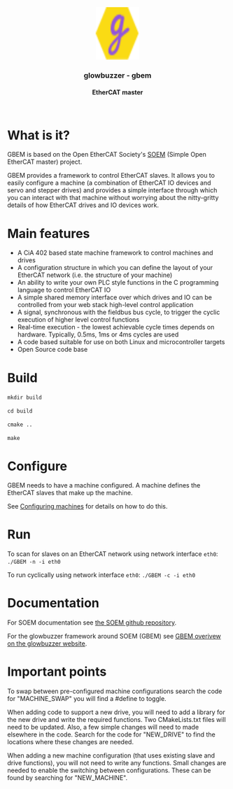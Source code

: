 <div align="center">
<a href="https://www.glowbuzzer.com">
    <img src="images/tiny-logo.svg" alt="Logo" width="100" height="120">
  </a>
<h3 align="center">glowbuzzer - gbem</h3>
  <h4 align="center">
    <b>EtherCAT master</b>
    <br />
    <br />
    <br />
  </h4>
</div>

# What is it?

GBEM is based on the Open EtherCAT Society's [SOEM](https://github.com/OpenEtherCATsociety/SOEM) (Simple Open EtherCAT
master) project.

GBEM provides a framework to control EtherCAT slaves. It allows you to easily configure a machine (a combination of
EtherCAT IO devices and servo and stepper drives) and provides a simple interface through which you can interact with
that machine without worrying about the nitty-gritty details of how EtherCAT drives and IO devices work.

# Main features

* A CiA 402 based state machine framework to control machines and drives
* A configuration structure in which you can define the layout of your EtherCAT network (i.e. the structure of your
  machine)
* An ability to write your own PLC style functions in the C programming language to control EtherCAT IO
* A simple shared memory interface over which drives and IO can be controlled from your web stack high-level control
  application
* A signal, synchronous with the fieldbus bus cycle, to trigger the cyclic execution of higher level control functions
* Real-time execution - the lowest achievable cycle times depends on hardware. Typically, 0.5ms, 1ms or 4ms cycles are
  used
* A code based suitable for use on both Linux and microcontroller targets
* Open Source code base

# Build

`mkdir build`

`cd build`

`cmake ..`

`make`

# Configure

GBEM needs to have a machine configured. A machine defines the EtherCAT slaves that make up the machine.

See [Configuring machines](https://www.glowbuzzer.com/docs/gbem/configuring_machines) for details on how to do this.

# Run

To scan for slaves on an EtherCAT network using network interface `eth0`:
`./GBEM -n -i eth0`

To run cyclically using network interface `eth0`:
`./GBEM -c -i eth0`

# Documentation

For SOEM documentation see [the SOEM github repository](https://openethercatsociety.github.io/doc/soem/).

For the glowbuzzer framework around SOEM (GBEM)
see [GBEM overivew on the glowbuzzer website](https://www.glowbuzzer.com/docs/gbem/overview).

# Important points

To swap between pre-configured machine configurations search the code for "MACHINE_SWAP" you will find a #define to
toggle.

When adding code to support a new drive, you will need to add a library for the new drive and write the required
functions. Two CMakeLists.txt files will need to be updated. Also, a few simple changes will need to made elsewhere in
the code. Search for the code for "NEW_DRIVE" to find the locations where these changes are needed.

When adding a new machine configuration (that uses existing slave and drive functions), you will not need to write any
functions. Small changes are needed to enable the switching between configurations. These can be found by searching
for "NEW_MACHINE".